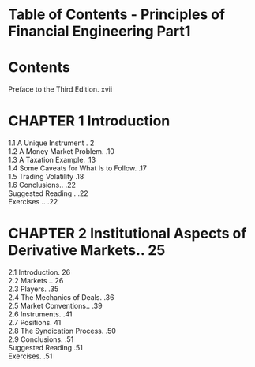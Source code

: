 # Table of Contents - Principles of Financial Engineering Part1
# Contents  

Preface to the Third Edition. xvii  

# CHAPTER 1 Introduction  

1.1 A Unique Instrument . 2   
1.2 A Money Market Problem. .10   
1.3 A Taxation Example. .13   
1.4 Some Caveats for What Is to Follow. .17   
1.5 Trading Volatility .18   
1.6 Conclusions.. .22   
Suggested Reading . .22   
Exercises .. .22  

# CHAPTER 2 Institutional Aspects of Derivative Markets.. 25  

2.1 Introduction. 26   
2.2 Markets .. 26   
2.3 Players. .35   
2.4 The Mechanics of Deals. .36   
2.5 Market Conventions.. .39   
2.6 Instruments. .41   
2.7 Positions. 41   
2.8 The Syndication Process. .50   
2.9 Conclusions. .51   
Suggested Reading .51   
Exercises. .51  
